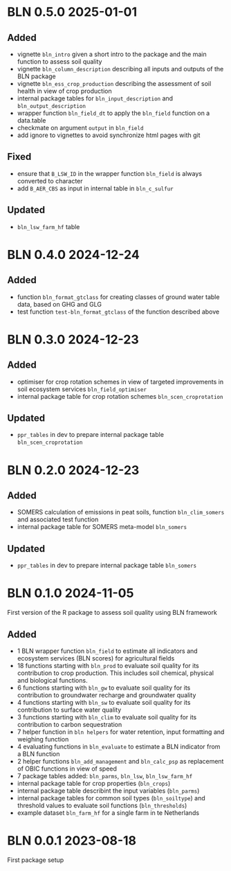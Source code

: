 # BLN 0.5.0 2025-01-01

## Added
- vignette `bln_intro` given a short intro to the package and the main function to assess soil quality
- vignette `bln_column_description` describing all inputs and outputs of the BLN package
- vignette `bln_ess_crop_production` describing the assessment of soil health in view of crop production
- internal package tables for `bln_input_description` and `bln_output_description`
- wrapper function `bln_field_dt` to apply the `bln_field` function on a data.table
- checkmate on argument `output` in `bln_field`
- add ignore to vignettes to avoid synchronize html pages with git

## Fixed
- ensure that `B_LSW_ID` in the wrapper function `bln_field` is always converted to character
- add `B_AER_CBS` as input in internal table in `bln_c_sulfur`

## Updated
- `bln_lsw_farm_hf` table 

# BLN 0.4.0 2024-12-24

## Added
* function `bln_format_gtclass` for creating classes of ground water table data, based on GHG and GLG
* test function `test-bln_format_gtclass` of the function described above

# BLN 0.3.0 2024-12-23

## Added
* optimiser for crop rotation schemes in view of targeted improvements in soil ecosystem services `bln_field_optimiser`
* internal package table for crop rotation schemes `bln_scen_croprotation`

## Updated
* `ppr_tables` in dev to prepare internal package table `bln_scen_croprotation`

# BLN 0.2.0 2024-12-23 

## Added
* SOMERS calculation of emissions in peat soils, function `bln_clim_somers` and associated test function
* internal package table for SOMERS meta-model `bln_somers`

## Updated
* `ppr_tables` in dev to prepare internal package table `bln_somers`

# BLN 0.1.0 2024-11-05
First version of the R package to assess soil quality using BLN framework

## Added
* 1 BLN wrapper function `bln_field` to estimate all indicators and ecosystem services (BLN scores) for agricultural fields
* 18 functions starting with `bln_prod` to evaluate soil quality for its contribution to crop production. This includes soil chemical, physical and biological functions.
* 6 functions starting with `bln_gw` to evaluate soil quality for its contribution to groundwater recharge and groundwater quality
* 4 functions starting with `bln_sw` to evaluate soil quality for its contribution to surface water quality
* 3 functions starting with `bln_clim` to evaluate soil quality for its contribution to carbon sequestration
* 7 helper function in `bln helpers` for water retention, input formatting and weighing function
* 4 evaluating functions in `bln_evaluate` to estimate a BLN indicator from a BLN function
* 2 helper functions `bln_add_management` and `bln_calc_psp` as replacement of OBIC functions in view of speed
* 7 package tables added: `bln_parms`, `bln_lsw`,  `bln_lsw_farm_hf`
* internal package table for crop properties (`bln_crops`) 
* internal package table describint the input variables (`bln_parms`)
* internal package tables for common soil types (`bln_soiltype`) and threshold values to evaluate soil functions (`bln_thresholds`)
* example dataset `bln_farm_hf` for a single farm in te Netherlands

# BLN 0.0.1 2023-08-18
First package setup

